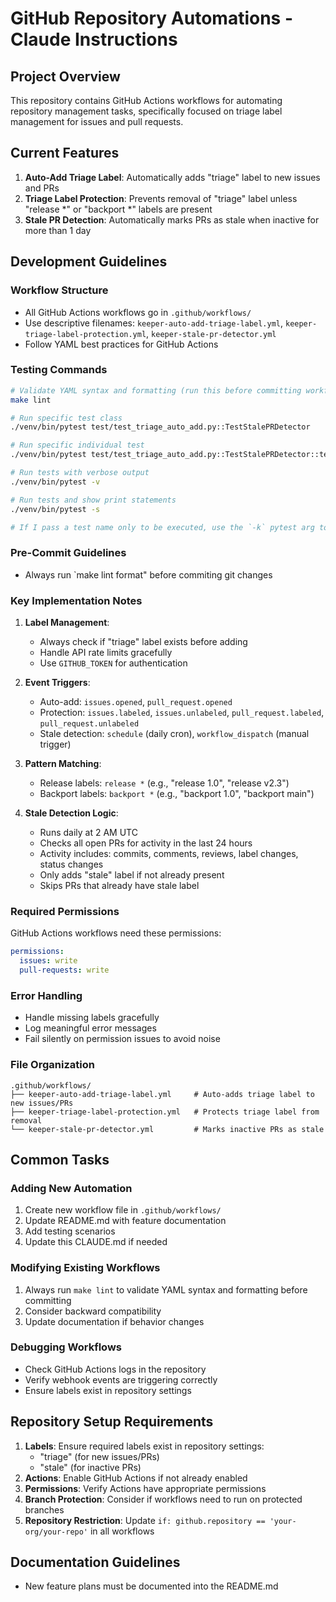 # GitHub Repository Automations - Claude Instructions

## Project Overview

This repository contains GitHub Actions workflows for automating repository management tasks, specifically focused on triage label management for issues and pull requests.

## Current Features

1. **Auto-Add Triage Label**: Automatically adds "triage" label to new issues and PRs
2. **Triage Label Protection**: Prevents removal of "triage" label unless "release *" or "backport *" labels are present
3. **Stale PR Detection**: Automatically marks PRs as stale when inactive for more than 1 day

## Development Guidelines

### Workflow Structure
- All GitHub Actions workflows go in `.github/workflows/`
- Use descriptive filenames: `keeper-auto-add-triage-label.yml`, `keeper-triage-label-protection.yml`, `keeper-stale-pr-detector.yml`
- Follow YAML best practices for GitHub Actions

### Testing Commands
```bash
# Validate YAML syntax and formatting (run this before committing workflow changes)
make lint

# Run specific test class
./venv/bin/pytest test/test_triage_auto_add.py::TestStalePRDetector

# Run specific individual test
./venv/bin/pytest test/test_triage_auto_add.py::TestStalePRDetector::test_stale_pr_detection_manual_trigger -v

# Run tests with verbose output
./venv/bin/pytest -v

# Run tests and show print statements
./venv/bin/pytest -s

# If I pass a test name only to be executed, use the `-k` pytest arg to auto select this test
```

### Pre-Commit Guidelines
- Always run `make lint format" before commiting git changes

### Key Implementation Notes

1. **Label Management**:
   - Always check if "triage" label exists before adding
   - Handle API rate limits gracefully
   - Use `GITHUB_TOKEN` for authentication

2. **Event Triggers**:
   - Auto-add: `issues.opened`, `pull_request.opened`
   - Protection: `issues.labeled`, `issues.unlabeled`, `pull_request.labeled`, `pull_request.unlabeled`
   - Stale detection: `schedule` (daily cron), `workflow_dispatch` (manual trigger)

3. **Pattern Matching**:
   - Release labels: `release *` (e.g., "release 1.0", "release v2.3")
   - Backport labels: `backport *` (e.g., "backport 1.0", "backport main")

4. **Stale Detection Logic**:
   - Runs daily at 2 AM UTC
   - Checks all open PRs for activity in the last 24 hours
   - Activity includes: commits, comments, reviews, label changes, status changes
   - Only adds "stale" label if not already present
   - Skips PRs that already have stale label

### Required Permissions
GitHub Actions workflows need these permissions:
```yaml
permissions:
  issues: write
  pull-requests: write
```

### Error Handling
- Handle missing labels gracefully
- Log meaningful error messages
- Fail silently on permission issues to avoid noise

### File Organization
```
.github/workflows/
├── keeper-auto-add-triage-label.yml     # Auto-adds triage label to new issues/PRs
├── keeper-triage-label-protection.yml   # Protects triage label from removal
└── keeper-stale-pr-detector.yml         # Marks inactive PRs as stale
```

## Common Tasks

### Adding New Automation
1. Create new workflow file in `.github/workflows/`
2. Update README.md with feature documentation
3. Add testing scenarios
4. Update this CLAUDE.md if needed

### Modifying Existing Workflows
1. Always run `make lint` to validate YAML syntax and formatting before committing
2. Consider backward compatibility
3. Update documentation if behavior changes

### Debugging Workflows
- Check GitHub Actions logs in the repository
- Verify webhook events are triggering correctly
- Ensure labels exist in repository settings

## Repository Setup Requirements

1. **Labels**: Ensure required labels exist in repository settings:
   - "triage" (for new issues/PRs)
   - "stale" (for inactive PRs)
2. **Actions**: Enable GitHub Actions if not already enabled
3. **Permissions**: Verify Actions have appropriate permissions
4. **Branch Protection**: Consider if workflows need to run on protected branches
5. **Repository Restriction**: Update `if: github.repository == 'your-org/your-repo'` in all workflows

## Documentation Guidelines

- New feature plans must be documented into the README.md